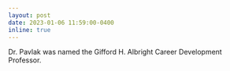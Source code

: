 ```yaml
---
layout: post
date: 2023-01-06 11:59:00-0400
inline: true
---
```


Dr. Pavlak was named the Gifford H. Albright Career Development Professor.